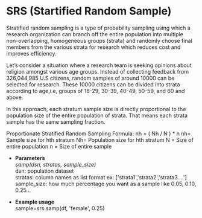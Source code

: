# SRS (Startified Random Sample)
Stratified random sampling is a type of probability sampling using which a research organization can branch off the entire population into multiple non-overlapping, homogeneous groups (strata) and randomly choose final members from the various strata for research which reduces cost and improves efficiency.

Let’s consider a situation where a research team is seeking opinions about religion amongst various age groups. Instead of collecting feedback from 326,044,985 U.S citizens, random samples of around 10000 can be selected for research. These 10000 citizens can be divided into strata according to age,i.e, groups of 18-29, 30-39, 40-49, 50-59, and 60 and above.

In this approach, each stratum sample size is directly proportional to the population size of the entire population of strata. That means each strata sample has the same sampling fraction.

Proportionate Stratified Random Sampling Formula: nh = ( Nh / N ) * n
nh= Sample size for hth stratum
Nh= Population size for hth stratum
N = Size of entire population
n = Size of entire sample

- <b>Parameters</b><br>
<i>samp(dsn, stratas, sample_size)</i><br>
dsn: population dataset<br>
stratas: column names as list format ex: ['strata1','strata2','strata3....']<br>
sample_size: how much percentage you want as a sample like 0.05, 0.10, 0.25...

- <b>Example usage</b><br>
sample=srs.samp(df, 'female', 0.25)
